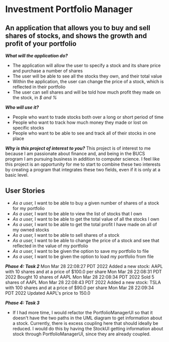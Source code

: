 # Investment Portfolio Manager

## An application that allows you to buy and sell shares of stocks, and shows the growth and profit of your portfolio

***What will the application do?***
- The application will allow the user to specify a stock and its share price and purchase a number of shares
- The user will be able to see all the stocks they own, and their total value
- Within the application, the user can change the price of a stock, which is reflected in their portfolio 
- The user can sell shares and will be told how much profit they made on the stock, in *$ and %*

***Who will use it?***
- People who want to trade stocks both over a long or short period of time
- People who want to track how much money they made or lost on specific stocks
- People who want to be able to see and track all of their stocks in one place

***Why is this project of interest to you?***
This project is of interest to me because I am passionate about finance and, and being in the BUCS program I am 
pursuing business in addition to computer science. I feel like this project is an opportunity for me to start to 
combine these two interests by creating a program that integrates these two fields, even if it is only at a basic 
level.

## User Stories

- *As a user,* I want to be able to buy a given number of shares of a stock for my portfolio 
- *As a user,* I want to be able to view the list of stocks that I own 
- *As a user,* I want to be able to get the total value of all the stocks I own
- *As a user,* I want to be able to get the total profit I have made on all of my owned stocks
- *As a user,* I want to be able to sell shares of a stock 
- *As a user,* I want to be able to change the price of a stock and see that reflected in the value of my portfolio
- *As a user,* I want to be given the option to save my portfolio to file
- *As a user,* I want to be given the option to load my portfolio from file

***Phase 4: Task 2***
Mon Mar 28 22:08:27 PDT 2022
Added a new stock: AAPL with 10 shares and at a price of $100.0 per share
Mon Mar 28 22:08:31 PDT 2022
Bought 10 shares of AAPL
Mon Mar 28 22:08:34 PDT 2022
Sold 5 shares of AAPL
Mon Mar 28 22:08:43 PDT 2022
Added a new stock: TSLA with 100 shares and at a price of $90.0 per share
Mon Mar 28 22:09:34 PDT 2022
Updated AAPL's price to 150.0

***Phase 4: Task 3***
- If I had more time, I would refactor the PortfolioManagerUI so that it doesn't have the two paths in the
UML diagram to get information about a stock. Currently, there is excess coupling here that should ideally be reduced.
I would do this by having the StockUI getting information about stock through PortfolioManagerUI, since they are
already coupled.